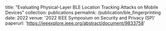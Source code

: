 title: "Evaluating Physical-Layer BLE Location Tracking Attacks on Mobile Devices"
collection: publications
permalink: /publication/ble_fingerprinting
date: 2022
venue: '2022 IEEE Symposium on Security and Privacy (SP)'
paperurl: 'https://ieeexplore.ieee.org/abstract/document/9833758'

